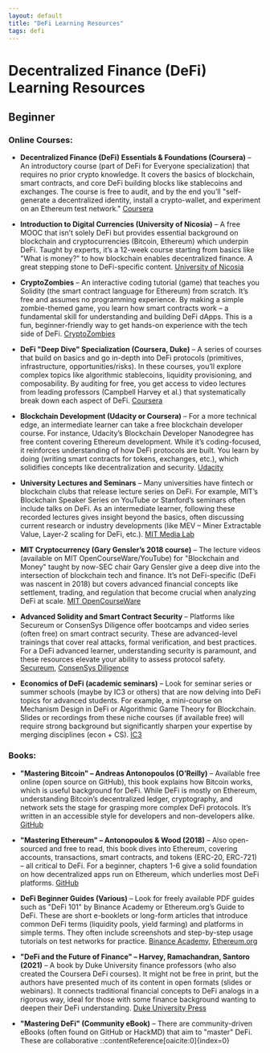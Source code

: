 ```yaml
---
layout: default
title: "DeFi Learning Resources"
tags: defi
---
```


# Decentralized Finance (DeFi) Learning Resources

## Beginner

### Online Courses:

- **Decentralized Finance (DeFi) Essentials & Foundations (Coursera)** – An introductory course (part of DeFi for Everyone specialization) that requires no prior crypto knowledge. It covers the basics of blockchain, smart contracts, and core DeFi building blocks like stablecoins and exchanges. The course is free to audit, and by the end you’ll "self-generate a decentralized identity, install a crypto-wallet, and experiment on an Ethereum test network." [Coursera](https://www.coursera.org/specializations/decentralized-finance-duke)

- **Introduction to Digital Currencies (University of Nicosia)** – A free MOOC that isn’t solely DeFi but provides essential background on blockchain and cryptocurrencies (Bitcoin, Ethereum) which underpin DeFi. Taught by experts, it’s a 12-week course starting from basics like "What is money?" to how blockchain enables decentralized finance. A great stepping stone to DeFi-specific content. [University of Nicosia](https://www.unic.ac.cy/blockchain/free-mooc/)

- **CryptoZombies** – An interactive coding tutorial (game) that teaches you Solidity (the smart contract language for Ethereum) from scratch. It’s free and assumes no programming experience. By making a simple zombie-themed game, you learn how smart contracts work – a fundamental skill for understanding and building DeFi dApps. This is a fun, beginner-friendly way to get hands-on experience with the tech side of DeFi. [CryptoZombies](https://cryptozombies.io/)

- **DeFi "Deep Dive" Specialization (Coursera, Duke)** – A series of courses that build on basics and go in-depth into DeFi protocols (primitives, infrastructure, opportunities/risks). In these courses, you’ll explore complex topics like algorithmic stablecoins, liquidity provisioning, and composability. By auditing for free, you get access to video lectures from leading professors (Campbell Harvey et al.) that systematically break down each aspect of DeFi. [Coursera](https://www.coursera.org/specializations/decentralized-finance-duke)

- **Blockchain Development (Udacity or Coursera)** – For a more technical edge, an intermediate learner can take a free blockchain developer course. For instance, Udacity’s Blockchain Developer Nanodegree has free content covering Ethereum development. While it’s coding-focused, it reinforces understanding of how DeFi protocols are built. You learn by doing (writing smart contracts for tokens, exchanges, etc.), which solidifies concepts like decentralization and security. [Udacity](https://www.udacity.com/course/blockchain-developer-nanodegree--nd1309)

- **University Lectures and Seminars** – Many universities have fintech or blockchain clubs that release lecture series on DeFi. For example, MIT’s Blockchain Speaker Series on YouTube or Stanford’s seminars often include talks on DeFi. As an intermediate learner, following these recorded lectures gives insight beyond the basics, often discussing current research or industry developments (like MEV – Miner Extractable Value, Layer-2 scaling for DeFi, etc.). [MIT Media Lab](https://www.youtube.com/playlist?list=PLjrPzSHlJ6iK5vu5eI5N0n4hJpK6h7gXW)

- **MIT Cryptocurrency (Gary Gensler’s 2018 course)** – The lecture videos (available on MIT OpenCourseWare/YouTube) for "Blockchain and Money" taught by now-SEC chair Gary Gensler give a deep dive into the intersection of blockchain tech and finance. It’s not DeFi-specific (DeFi was nascent in 2018) but covers advanced financial concepts like settlement, trading, and regulation that become crucial when analyzing DeFi at scale. [MIT OpenCourseWare](https://ocw.mit.edu/courses/15-s12-blockchain-and-money-fall-2018/)

- **Advanced Solidity and Smart Contract Security** – Platforms like Secureum or ConsenSys Diligence offer bootcamps and video series (often free) on smart contract security. These are advanced-level trainings that cover real attacks, formal verification, and best practices. For a DeFi advanced learner, understanding security is paramount, and these resources elevate your ability to assess protocol safety. [Secureum](https://secureum.substack.com/), [ConsenSys Diligence](https://consensys.net/diligence/)

- **Economics of DeFi (academic seminars)** – Look for seminar series or summer schools (maybe by IC3 or others) that are now delving into DeFi topics for advanced students. For example, a mini-course on Mechanism Design in DeFi or Algorithmic Game Theory for Blockchain. Slides or recordings from these niche courses (if available free) will require strong background but significantly sharpen your expertise by merging disciplines (econ + CS). [IC3](https://www.initc3.org/)

### Books:

- **"Mastering Bitcoin" – Andreas Antonopoulos (O’Reilly)** – Available free online (open source on GitHub), this book explains how Bitcoin works, which is useful background for DeFi. While DeFi is mostly on Ethereum, understanding Bitcoin’s decentralized ledger, cryptography, and network sets the stage for grasping more complex DeFi protocols. It’s written in an accessible style for developers and non-developers alike. [GitHub](https://github.com/bitcoinbook/bitcoinbook)

- **"Mastering Ethereum" – Antonopoulos & Wood (2018)** – Also open-sourced and free to read, this book dives into Ethereum, covering accounts, transactions, smart contracts, and tokens (ERC-20, ERC-721) – all critical to DeFi. For a beginner, chapters 1-6 give a solid foundation on how decentralized apps run on Ethereum, which underlies most DeFi platforms. [GitHub](https://github.com/ethereumbook/ethereumbook)

- **DeFi Beginner Guides (Various)** – Look for freely available PDF guides such as "DeFi 101" by Binance Academy or Ethereum.org’s Guide to DeFi. These are short e-booklets or long-form articles that introduce common DeFi terms (liquidity pools, yield farming) and platforms in simple terms. They often include screenshots and step-by-step usage tutorials on test networks for practice. [Binance Academy](https://academy.binance.com/en/articles/defi-101), [Ethereum.org](https://ethereum.org/en/defi/)

- **"DeFi and the Future of Finance" – Harvey, Ramachandran, Santoro (2021)** – A book by Duke University finance professors (who also created the Coursera DeFi courses). It might not be free in print, but the authors have presented much of its content in open formats (slides or webinars). It connects traditional financial concepts to DeFi analogs in a rigorous way, ideal for those with some finance background wanting to deepen their DeFi understanding. [Duke University Press](https://www.dukeupress.edu/defi-and-the-future-of-finance)

- **"Mastering DeFi" (Community eBook)** – There are community-driven eBooks (often found on GitHub or HackMD) that aim to "master" DeFi. These are collaborative
::contentReference[oaicite:0]{index=0}
 
